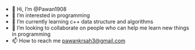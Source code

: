 - 👋 Hi, I’m @Pawan1908
- 👀 I’m interested in programming 
- 🌱 I’m currently learning c++ data structure and algorithms 
- 💞️ I’m looking to collaborate on people who can help me learn new things in programming 
- 📫 How to reach me pawankrsah3@gmail.com

<!---
Pawan1908/Pawan1908 is a ✨ special ✨ repository because its `README.md` (this file) appears on your GitHub profile.
You can click the Preview link to take a look at your changes.
--->
